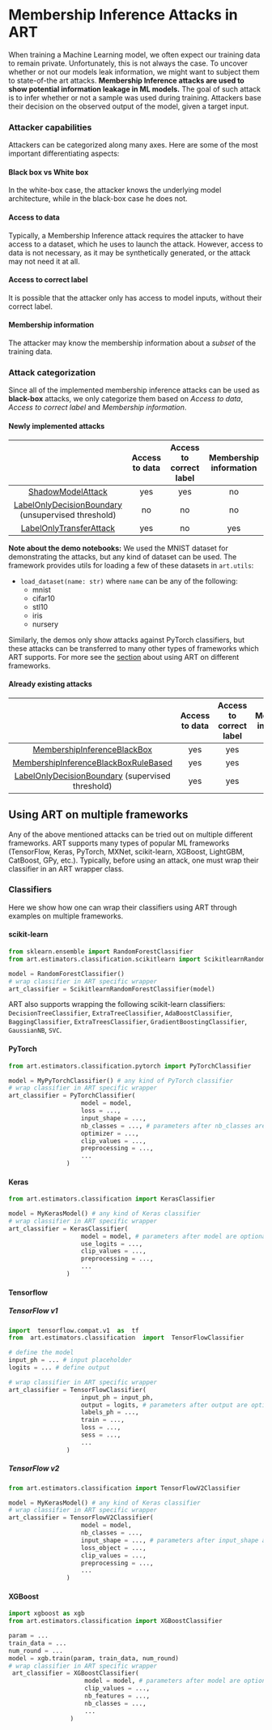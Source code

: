 
# Membership Inference Attacks in ART

When training a Machine Learning model, we often expect our training data to remain private.
Unfortunately, this is not always the case.
To uncover whether or not our models leak information, we might want to subject them to state-of-the art attacks.
**Membership Inference attacks are used to show potential information leakage in ML models.**
The goal of such attack is to infer whether or not a sample was used during training.
Attackers base their decision on the observed output of the model, given a target input. 

### Attacker capabilities
Attackers can be categorized along many axes. 
Here are some of the most important differentiating aspects:

#### Black box vs White box
In the white-box case, the attacker knows the underlying model architecture, while in the black-box case he does not.

#### Access to data
Typically, a Membership Inference attack requires the attacker to have access to a dataset, which he uses to launch the attack.
However, access to data is not necessary, as it may be synthetically generated, or the attack may not need it at all.

#### Access to correct label
It is possible that the attacker only has access to model inputs, without their correct label.

#### Membership information
The attacker may know the membership information about a *subset* of the training data.

### Attack categorization
Since all of the implemented membership inference attacks can be used as **black-box** attacks, we only categorize them based on _Access to data_, _Access to correct label_ and _Membership information_.

#### Newly implemented attacks

|                                                    | Access to data | Access to correct label | Membership information |
|:--------------------------------------------------:|:--------------:|:-----------------------:|:----------------------:|
| [ShadowModelAttack](https://nbviewer.jupyter.org/github/minaremeli/adversarial-robustness-toolbox/blob/main/demos/shadow_model_attack.ipynb) |       yes       |            yes           |           no           |
| [LabelOnlyDecisionBoundary](https://nbviewer.jupyter.org/github/minaremeli/adversarial-robustness-toolbox/blob/main/demos/label_only_membership_inference.ipynb) (unsupervised threshold) |       no       |            no           |           no           |
| [LabelOnlyTransferAttack](https://nbviewer.jupyter.org/github/minaremeli/adversarial-robustness-toolbox/blob/main/demos/label_only_transfer_attack.ipynb)                            |       yes      |            no           |           yes          |

**Note about the demo notebooks:** We used the MNIST dataset for demonstrating the attacks, but any kind of dataset can be used. The framework provides utils for loading a few of these datasets in `art.utils`:
- `load_dataset(name: str)` where `name` can be any of the following:
	- mnist
	- cifar10
	- stl10
	- iris
	- nursery

Similarly, the demos only show attacks against PyTorch classifiers, but these attacks can be transferred to many other types of frameworks which ART supports. For more see the [section](#Using-ART-on-multiple-frameworks) about using ART on different frameworks. 

#### Already existing attacks
|                                                    | Access to data | Access to correct label | Membership information |
|:--------------------------------------------------:|:--------------:|:-----------------------:|:----------------------:|
| [MembershipInferenceBlackBox](https://nbviewer.jupyter.org/github/minaremeli/adversarial-robustness-toolbox/blob/main/notebooks/attack_membership_inference.ipynb)                        |       yes      |           yes           |           yes          |
| [MembershipInferenceBlackBoxRuleBased](https://nbviewer.jupyter.org/github/minaremeli/adversarial-robustness-toolbox/blob/main/notebooks/attack_membership_inference.ipynb)               |       yes      |           yes           |           no           |
| [LabelOnlyDecisionBoundary](https://nbviewer.jupyter.org/github/minaremeli/adversarial-robustness-toolbox/blob/main/demos/label_only_membership_inference.ipynb) (supervised threshold)   |       yes      |           yes           |           yes          |

## Using ART on multiple frameworks
Any of the above mentioned attacks can be tried out on multiple different frameworks. ART supports many types of popular ML frameworks (TensorFlow, Keras, PyTorch, MXNet, scikit-learn, XGBoost, LightGBM, CatBoost, GPy, etc.). Typically, before using an attack, one must wrap their classifier in an ART wrapper class.

### Classifiers
Here we show how one can wrap their classifiers using ART through examples on multiple frameworks.
#### scikit-learn
```python
from sklearn.ensemble import RandomForestClassifier
from art.estimators.classification.scikitlearn import ScikitlearnRandomForestClassifier

model = RandomForestClassifier()
# wrap classifier in ART specific wrapper
art_classifier = ScikitlearnRandomForestClassifier(model)
```
ART also supports wrapping the following scikit-learn classifiers: `DecisionTreeClassifier`,  `ExtraTreeClassifier`, `AdaBoostClassifier`, `BaggingClassifier`, `ExtraTreesClassifier`, `GradientBoostingClassifier`, `GaussianNB`, `SVC`.
#### PyTorch
```python
from art.estimators.classification.pytorch import PyTorchClassifier

model = MyPyTorchClassifier() # any kind of PyTorch classifier
# wrap classifier in ART specific wrapper
art_classifier = PyTorchClassifier(
					model = model, 
					loss = ...,
					input_shape = ...,
					nb_classes = ..., # parameters after nb_classes are optional - some attacks will need them some won't
					optimizer = ...,	
					clip_values = ...,
					preprocessing = ...,
					...
				)
```
#### Keras
```python
from art.estimators.classification import KerasClassifier

model = MyKerasModel() # any kind of Keras classifier
# wrap classifier in ART specific wrapper
art_classifier = KerasClassifier(
					model = model, # parameters after model are optional - some attacks will need them some won't
					use_logits = ...,
					clip_values = ...,
					preprocessing = ...,
					...
				)
```
#### Tensorflow
##### TensorFlow v1
```python
import  tensorflow.compat.v1  as  tf
from  art.estimators.classification  import  TensorFlowClassifier

# define the model
input_ph = ... # input placeholder
logits = ... # define output

# wrap classifier in ART specific wrapper
art_classifier = TensorFlowClassifier(
					input_ph = input_ph,
					output = logits, # parameters after output are optional - some attacks will need them some won't
					labels_ph = ...,
					train = ...,
					loss = ...,
					sess = ...,
					...
				)
```
##### TensorFlow v2
```python
from art.estimators.classification import TensorFlowV2Classifier

model = MyKerasModel() # any kind of Keras classifier
# wrap classifier in ART specific wrapper
art_classifier = TensorFlowV2Classifier(
					model = model,
					nb_classes = ...,
					input_shape = ..., # parameters after input_shape are optional - some attacks will need them some won't
					loss_object = ...,
					clip_values = ...,
					preprocessing = ...,
					...
				)
```

#### XGBoost
```python
import xgboost as xgb
from art.estimators.classification import XGBoostClassifier

param = ...
train_data = ...
num_round = ...
model = xgb.train(param, train_data, num_round)
# wrap classifier in ART specific wrapper
 art_classifier = XGBoostClassifier(
					 model = model, # parameters after model are optional - some attacks will need them some won't
					 clip_values = ...,
					 nb_features = ...,
					 nb_classes = ...,
					 ...
				 )
```